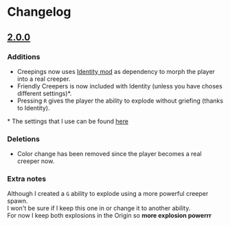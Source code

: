 # Changelog

## [2.0.0](https://github.com/edgycoder/Creepings_Origins-Datapack/releases/tag/2.0.0)

### Additions
- Creepings now uses [Identity mod](https://www.curseforge.com/minecraft/mc-mods/identity) as dependency to morph the player into a real creeper.
- Friendly Creepers is now included with Identity (unless you have choses different settings)\*.
- Pressing `R` gives the player the ability to explode without griefing (thanks to Identity).

\* The settings that I use can be found [here](https://gist.github.com/edgycoder/3b12b0c5b649273dcde2e6a65b8c12f7)
### Deletions
- Color change has been removed since the player becomes a real creeper now.

### Extra notes
Although I created a `G` ability to explode using a more powerful creeper spawn.  
I won't be sure if I keep this one in or change it to another ability.  
For now I keep both explosions in the Origin so **more explosion powerrr**